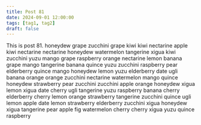 ```yaml
---
title: Post 81
date: 2024-09-01 12:00:00
tags: [tag1, tag2]
draft: false
---
```

This is post 81.
honeydew
grape
zucchini
grape
kiwi
kiwi
nectarine
apple
kiwi
nectarine
nectarine
honeydew
watermelon
tangerine
xigua
kiwi
zucchini
yuzu
mango
grape
raspberry
orange
nectarine
lemon
banana
grape
mango
tangerine
banana
quince
yuzu
zucchini
raspberry
pear
elderberry
quince
mango
honeydew
lemon
yuzu
elderberry
date
ugli
banana
orange
orange
zucchini
nectarine
watermelon
mango
quince
honeydew
strawberry
pear
zucchini
zucchini
apple
orange
honeydew
xigua
lemon
xigua
date
cherry
ugli
tangerine
yuzu
raspberry
banana
cherry
elderberry
cherry
lemon
orange
strawberry
tangerine
zucchini
quince
ugli
lemon
apple
date
lemon
strawberry
elderberry
zucchini
xigua
honeydew
xigua
tangerine
pear
apple
fig
watermelon
cherry
cherry
xigua
yuzu
quince
raspberry
